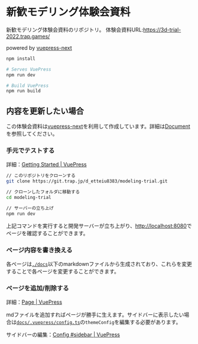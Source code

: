 # 新歓モデリング体験会資料

新歓モデリング体験会資料のリポジトリ。
体験会資料URL:<https://3d-trial-2022.trap.games/>

powered by [vuepress-next](https://github.com/vuepress/vuepress-next)

```bash
npm install

# Serves VuePress
npm run dev

# Build VuePress
npm run build
```

## 内容を更新したい場合

この体験会資料は[vuepress-next](https://github.com/vuepress/vuepress-next)を利用して作成しています。詳細は[Document](https://v2.vuepress.vuejs.org/)を参照してください。

### 手元でテストする

詳細：[Getting Started | VuePress](https://v2.vuepress.vuejs.org/guide/getting-started.html#prerequisites)

```bash
// このリポジトリをクローンする
git clone https://git.trap.jp/d_etteiu8383/modeling-trial.git

// クローンしたフォルダに移動する
cd modeling-trial

// サーバーの立ち上げ
npm run dev
```

上記コマンドを実行すると開発サーバーが立ち上がり、<http://localhost:8080>でページを確認することができます。

### ページ内容を書き換える

各ページは[`./docs`](https://git.trap.jp/d_etteiu8383/modeling-trial/src/branch/master/docs)以下のmarkdownファイルから生成されており、これらを変更することで各ページを変更することができます。

### ページを追加/削除する

詳細：[Page | VuePress](https://v2.vuepress.vuejs.org/guide/page.html#frontmatter)

mdファイルを追加すればページが勝手に生えます。サイドバーに表示したい場合は[`docs/.vuepress/config.ts`](https://git.trap.jp/d_etteiu8383/modeling-trial/src/branch/master/docs/.vuepress/config.ts)の`themeConfig`を編集する必要があります。

サイドバーの編集：[Config #sidebar | VuePress](https://v2.vuepress.vuejs.org/reference/default-theme/config.html#sidebar)
